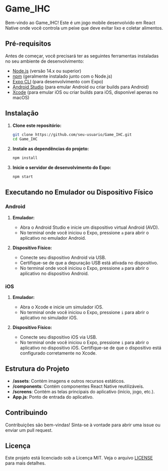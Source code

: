 # Game_IHC

Bem-vindo ao Game_IHC! Este é um jogo mobile desenvolvido em React Native onde você controla um peixe que deve evitar lixo e coletar alimentos.

## Pré-requisitos

Antes de começar, você precisará ter as seguintes ferramentas instaladas no seu ambiente de desenvolvimento:

- [Node.js](https://nodejs.org/en/) (versão 14.x ou superior)
- [npm](https://www.npmjs.com/) (geralmente instalado junto com o Node.js)
- [Expo CLI](https://docs.expo.dev/get-started/installation/) (para desenvolvimento com Expo)
- [Android Studio](https://developer.android.com/studio) (para emular Android ou criar builds para Android)
- [Xcode](https://developer.apple.com/xcode/) (para emular iOS ou criar builds para iOS, disponível apenas no macOS)

## Instalação

1. **Clone este repositório:**

    ```sh
    git clone https://github.com/seu-usuario/Game_IHC.git
    cd Game_IHC
    ```

2. **Instale as dependências do projeto:**

    ```sh
    npm install
    ```

3. **Inicie o servidor de desenvolvimento do Expo:**

    ```sh
    npm start
    ```

## Executando no Emulador ou Dispositivo Físico

### Android

1. **Emulador:**
   - Abra o Android Studio e inicie um dispositivo virtual Android (AVD).
   - No terminal onde você iniciou o Expo, pressione `a` para abrir o aplicativo no emulador Android.

2. **Dispositivo Físico:**
   - Conecte seu dispositivo Android via USB.
   - Certifique-se de que a depuração USB está ativada no dispositivo.
   - No terminal onde você iniciou o Expo, pressione `a` para abrir o aplicativo no dispositivo Android.

### iOS

1. **Emulador:**
   - Abra o Xcode e inicie um simulador iOS.
   - No terminal onde você iniciou o Expo, pressione `i` para abrir o aplicativo no simulador iOS.

2. **Dispositivo Físico:**
   - Conecte seu dispositivo iOS via USB.
   - No terminal onde você iniciou o Expo, pressione `i` para abrir o aplicativo no dispositivo iOS. Certifique-se de que o dispositivo está configurado corretamente no Xcode.

## Estrutura do Projeto

- **/assets**: Contém imagens e outros recursos estáticos.
- **/components**: Contém componentes React Native reutilizáveis.
- **/screens**: Contém as telas principais do aplicativo (início, jogo, etc.).
- **App.js**: Ponto de entrada do aplicativo.

## Contribuindo

Contribuições são bem-vindas! Sinta-se à vontade para abrir uma issue ou enviar um pull request.

## Licença

Este projeto está licenciado sob a Licença MIT. Veja o arquivo [LICENSE](LICENSE) para mais detalhes.
